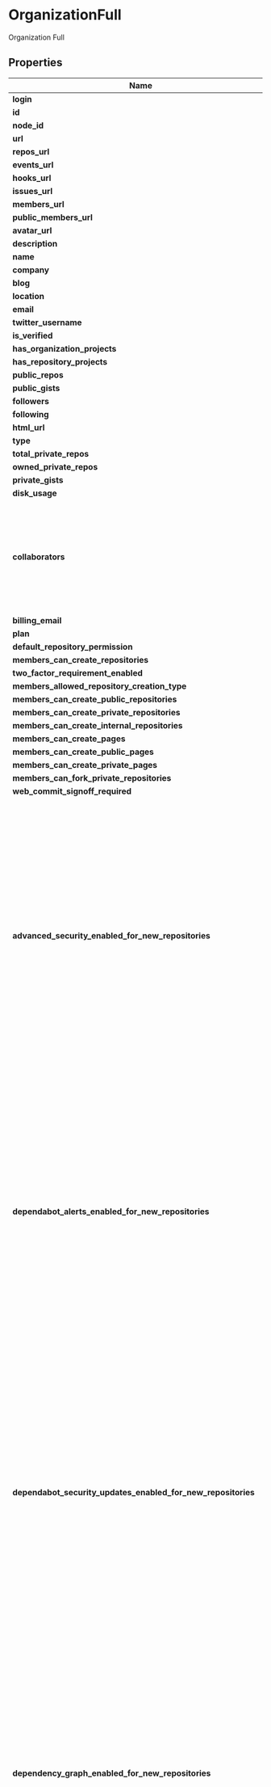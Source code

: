 # OrganizationFull

Organization Full

## Properties

Name | Type | Description | Notes
------------ | ------------- | ------------- | -------------
**login** | **str** |  | 
**id** | **int** |  | 
**node_id** | **str** |  | 
**url** | **str** |  | 
**repos_url** | **str** |  | 
**events_url** | **str** |  | 
**hooks_url** | **str** |  | 
**issues_url** | **str** |  | 
**members_url** | **str** |  | 
**public_members_url** | **str** |  | 
**avatar_url** | **str** |  | 
**description** | **str** |  | 
**name** | **str** |  | [optional] 
**company** | **str** |  | [optional] 
**blog** | **str** |  | [optional] 
**location** | **str** |  | [optional] 
**email** | **str** |  | [optional] 
**twitter_username** | **str** |  | [optional] 
**is_verified** | **bool** |  | [optional] 
**has_organization_projects** | **bool** |  | 
**has_repository_projects** | **bool** |  | 
**public_repos** | **int** |  | 
**public_gists** | **int** |  | 
**followers** | **int** |  | 
**following** | **int** |  | 
**html_url** | **str** |  | 
**type** | **str** |  | 
**total_private_repos** | **int** |  | [optional] 
**owned_private_repos** | **int** |  | [optional] 
**private_gists** | **int** |  | [optional] 
**disk_usage** | **int** |  | [optional] 
**collaborators** | **int** | The number of collaborators on private repositories.  This field may be null if the number of private repositories is over 50,000. | [optional] 
**billing_email** | **str** |  | [optional] 
**plan** | [**OrganizationFullPlan**](OrganizationFullPlan.md) |  | [optional] 
**default_repository_permission** | **str** |  | [optional] 
**members_can_create_repositories** | **bool** |  | [optional] 
**two_factor_requirement_enabled** | **bool** |  | [optional] 
**members_allowed_repository_creation_type** | **str** |  | [optional] 
**members_can_create_public_repositories** | **bool** |  | [optional] 
**members_can_create_private_repositories** | **bool** |  | [optional] 
**members_can_create_internal_repositories** | **bool** |  | [optional] 
**members_can_create_pages** | **bool** |  | [optional] 
**members_can_create_public_pages** | **bool** |  | [optional] 
**members_can_create_private_pages** | **bool** |  | [optional] 
**members_can_fork_private_repositories** | **bool** |  | [optional] 
**web_commit_signoff_required** | **bool** |  | [optional] 
**advanced_security_enabled_for_new_repositories** | **bool** | **Endpoint closing down notice.** Please use [code security configurations](https://docs.github.com/rest/code-security/configurations) instead.  Whether GitHub Advanced Security is enabled for new repositories and repositories transferred to this organization.  This field is only visible to organization owners or members of a team with the security manager role. | [optional] 
**dependabot_alerts_enabled_for_new_repositories** | **bool** | **Endpoint closing down notice.** Please use [code security configurations](https://docs.github.com/rest/code-security/configurations) instead.  Whether Dependabot alerts are automatically enabled for new repositories and repositories transferred to this organization.  This field is only visible to organization owners or members of a team with the security manager role. | [optional] 
**dependabot_security_updates_enabled_for_new_repositories** | **bool** | **Endpoint closing down notice.** Please use [code security configurations](https://docs.github.com/rest/code-security/configurations) instead.  Whether Dependabot security updates are automatically enabled for new repositories and repositories transferred to this organization.  This field is only visible to organization owners or members of a team with the security manager role. | [optional] 
**dependency_graph_enabled_for_new_repositories** | **bool** | **Endpoint closing down notice.** Please use [code security configurations](https://docs.github.com/rest/code-security/configurations) instead.  Whether dependency graph is automatically enabled for new repositories and repositories transferred to this organization.  This field is only visible to organization owners or members of a team with the security manager role. | [optional] 
**secret_scanning_enabled_for_new_repositories** | **bool** | **Endpoint closing down notice.** Please use [code security configurations](https://docs.github.com/rest/code-security/configurations) instead.  Whether secret scanning is automatically enabled for new repositories and repositories transferred to this organization.  This field is only visible to organization owners or members of a team with the security manager role. | [optional] 
**secret_scanning_push_protection_enabled_for_new_repositories** | **bool** | **Endpoint closing down notice.** Please use [code security configurations](https://docs.github.com/rest/code-security/configurations) instead.  Whether secret scanning push protection is automatically enabled for new repositories and repositories transferred to this organization.  This field is only visible to organization owners or members of a team with the security manager role. | [optional] 
**secret_scanning_push_protection_custom_link_enabled** | **bool** | Whether a custom link is shown to contributors who are blocked from pushing a secret by push protection. | [optional] 
**secret_scanning_push_protection_custom_link** | **str** | An optional URL string to display to contributors who are blocked from pushing a secret. | [optional] 
**created_at** | **datetime** |  | 
**updated_at** | **datetime** |  | 
**archived_at** | **datetime** |  | 
**deploy_keys_enabled_for_repositories** | **bool** | Controls whether or not deploy keys may be added and used for repositories in the organization. | [optional] 

## Example

```python
from github_openapi.models.organization_full import OrganizationFull

# TODO update the JSON string below
json = "{}"
# create an instance of OrganizationFull from a JSON string
organization_full_instance = OrganizationFull.from_json(json)
# print the JSON string representation of the object
print(OrganizationFull.to_json())

# convert the object into a dict
organization_full_dict = organization_full_instance.to_dict()
# create an instance of OrganizationFull from a dict
organization_full_from_dict = OrganizationFull.from_dict(organization_full_dict)
```
[[Back to Model list]](../README.md#documentation-for-models) [[Back to API list]](../README.md#documentation-for-api-endpoints) [[Back to README]](../README.md)


